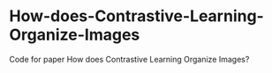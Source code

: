 # How-does-Contrastive-Learning-Organize-Images
Code for paper How does Contrastive Learning Organize Images?
